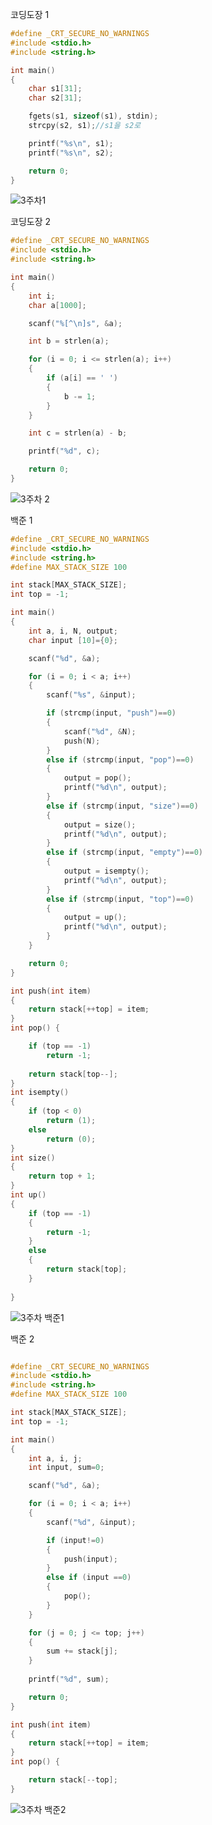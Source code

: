 코딩도장 1
```c
#define _CRT_SECURE_NO_WARNINGS
#include <stdio.h>
#include <string.h>

int main()
{
    char s1[31];
    char s2[31];

    fgets(s1, sizeof(s1), stdin);
    strcpy(s2, s1);//s1을 s2로

    printf("%s\n", s1);
    printf("%s\n", s2);

    return 0;
}
```

![3주차1](https://user-images.githubusercontent.com/101636319/200493781-9d271659-3544-43ad-a5b4-003db0b61f77.png)

코딩도장 2
```c
#define _CRT_SECURE_NO_WARNINGS
#include <stdio.h>
#include <string.h>

int main()
{
	int i;
	char a[1000];

	scanf("%[^\n]s", &a);

	int b = strlen(a);

	for (i = 0; i <= strlen(a); i++)
	{
		if (a[i] == ' ')
		{
			b -= 1;
		}
	}

	int c = strlen(a) - b;

	printf("%d", c);

	return 0;
}
```

![3주차 2](https://user-images.githubusercontent.com/101636319/200493878-a6cbdbb7-ab5c-4632-bf70-27ca3f4ead68.png)

백준 1
```c
#define _CRT_SECURE_NO_WARNINGS
#include <stdio.h>
#include <string.h>
#define MAX_STACK_SIZE 100

int stack[MAX_STACK_SIZE];
int top = -1;

int main()
{
	int a, i, N, output;
	char input [10]={0};

	scanf("%d", &a);

	for (i = 0; i < a; i++)
	{
		scanf("%s", &input);

		if (strcmp(input, "push")==0)
		{
			scanf("%d", &N);
			push(N);
		}
		else if (strcmp(input, "pop")==0)
		{
			output = pop();
			printf("%d\n", output);
		}
		else if (strcmp(input, "size")==0)
		{
			output = size();
			printf("%d\n", output);
		}
		else if (strcmp(input, "empty")==0)
		{
			output = isempty();
			printf("%d\n", output);
		}
		else if (strcmp(input, "top")==0)
		{
			output = up();
			printf("%d\n", output);
		}
	}

	return 0;
}

int push(int item)
{	
	return stack[++top] = item;	
}
int pop() {

	if (top == -1)
		return -1;
	
	return stack[top--];
}
int isempty()
{
	if (top < 0)
		return (1);
	else
		return (0);
}
int size()
{
	return top + 1;
}
int up()
{
	if (top == -1)
	{
		return -1;
	}
	else
	{
		return stack[top];
	}
	
}
```

![3주차 백준1](https://user-images.githubusercontent.com/101636319/200494005-268bee99-a246-45f6-83c6-367b96d9bb94.png)

백준 2
```c

#define _CRT_SECURE_NO_WARNINGS
#include <stdio.h>
#include <string.h>
#define MAX_STACK_SIZE 100

int stack[MAX_STACK_SIZE];
int top = -1;

int main()
{
	int a, i, j;
	int input, sum=0;

	scanf("%d", &a);

	for (i = 0; i < a; i++)
	{
		scanf("%d", &input);

		if (input!=0)
		{			
			push(input);
		}
		else if (input ==0)
		{
			pop();
		}	
	}

	for (j = 0; j <= top; j++)
	{
		sum += stack[j];
	}
	
	printf("%d", sum); 

	return 0;
}

int push(int item)
{
	return stack[++top] = item;
}
int pop() {

	return stack[--top];
}
```

![3주차 백준2](https://user-images.githubusercontent.com/101636319/200494114-699b6c93-d116-4a1e-897d-5006530edb17.png)
